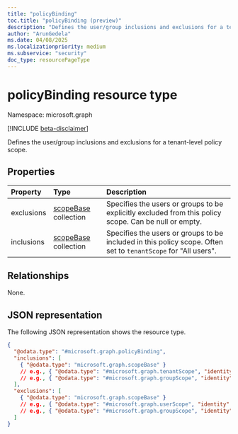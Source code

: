 ```yaml
---
title: "policyBinding"
toc.title: "policyBinding (preview)"
description: "Defines the user/group inclusions and exclusions for a tenant-level policy scope."
author: "ArunGedela"
ms.date: 04/08/2025
ms.localizationpriority: medium
ms.subservice: "security"
doc_type: resourcePageType
---
```


# policyBinding resource type

Namespace: microsoft.graph

[!INCLUDE [beta-disclaimer](../../includes/beta-disclaimer.md)]

Defines the user/group inclusions and exclusions for a tenant-level policy scope.

## Properties

| Property   | Type                                                                             | Description                                                                                                |
| :--------- | :------------------------------------------------------------------------------- | :--------------------------------------------------------------------------------------------------------- |
| exclusions | [scopeBase](../resources/scopebase.md) collection | Specifies the users or groups to be explicitly excluded from this policy scope. Can be null or empty.         |
| inclusions | [scopeBase](../resources/scopebase.md) collection | Specifies the users or groups to be included in this policy scope. Often set to `tenantScope` for "All users". |

## Relationships

None.

## JSON representation

The following JSON representation shows the resource type.
<!-- {
  "blockType": "resource",
  "@odata.type": "microsoft.graph.policyBinding",
  "openType": false
}-->
``` json
{
  "@odata.type": "#microsoft.graph.policyBinding",
  "inclusions": [
    { "@odata.type": "microsoft.graph.scopeBase" }
    // e.g., { "@odata.type": "#microsoft.graph.tenantScope", "identity": "All" }
    // e.g., { "@odata.type": "#microsoft.graph.groupScope", "identity": "group-guid" }
  ],
  "exclusions": [
    { "@odata.type": "microsoft.graph.scopeBase" }
    // e.g., { "@odata.type": "#microsoft.graph.userScope", "identity": "user-guid" }
    // e.g., { "@odata.type": "#microsoft.graph.groupScope", "identity": "excluded-group-guid" }
  ]
}
```
